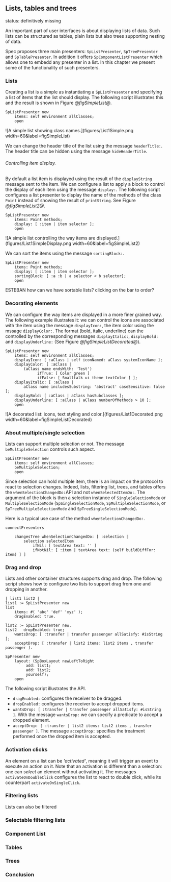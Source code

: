 ## Lists, tables and trees

status: definitively missing

An important part of user interfaces is about displaying lists of data. 
Such lists can be structured as tables, plain lists but also trees supporting nesting of data.

Spec proposes three main presenters: `SpListPresenter`, `SpTreePresenter` and `SpTablePresenter`. 
In addition it offers `SpComponentListPresenter` which allows one to embedd any presenter in a list. 
In this chapter we present some of the functionality of such presenters.

### Lists

Creating a list is a simple as instantiating a `SpListPresenter` and specifying a list of items that the list should display.
The following script illustrates this and the result is shown in Figure *@figSimpleList@*.

```
SpListPresenter new
	items: self environment allClasses;
	open
```

![A simple list showing class names.](figures/List1Simple.png width=60&label=figSimpleList)

We can change the header title of the list using the message `headerTitle:`. 
The header title can be hidden using the message `hideHeaderTitle`.


###### Controlling item display.
By default a list item is displayed using the result of the `displayString` message sent to the item.
We can configure a list to apply a block to control the display of each item using the message `display:`.
The following script configures a list presenter to display the name of the methods of the class `Point` instead of showing the result of `printString`. See Figure *@figSimpleList2@*.

```
SpListPresenter new
	items: Point methods;
	display: [ :item | item selector ];
	open
```

![A simple list controlling the way items are displayed.](figures/List1SimpleDisplay.png width=60&label=figSimpleList2)

We can sort the items using the message `sortingBlock:`.

```
SpListPresenter new
	items: Point methods;
	display: [ :item | item selector ];
	sortingBlock: [ :a :b | a selector < b selector];
	open
```

ESTEBAN how can we have sortable lists? clicking on the bar to order?

### Decorating elements

We can configure the way items are displayed in a more finer grained way. The following example illustrates it: we can control the icons are associated with the item using the message `displayIcon:`, the item color using the mssage `displayColor:`. The format (bold, italic, underline) can the controlled by the corresponding messages `displayItalic:`, `displayBold:` and `displayUnderline:` (See Figure *@figSimpleListDecorated@*).



```
SpListPresenter new
	items: self environment allClasses;
	displayIcon: [ :aClass | self iconNamed: aClass systemIconName ];
	displayColor: [ :aClass | 
		(aClass name endsWith: 'Test')
			  ifTrue: [ Color green ]
			  ifFalse: [ Smalltalk ui theme textColor ] ];
	displayItalic: [ :aClass | 
		aClass name includesSubstring: 'abstract' caseSensitive: false ];
	displayBold: [ :aClass | aClass hasSubclasses ];
	displayUnderline: [ :aClass | aClass numberOfMethods > 10 ];
	open
```

![A decorated list: icons, text styling and color.](figures/List1Decorated.png width=60&label=figSimpleListDecorated)


### About multiple/single selection

Lists can support multiple selection or not.
The message `beMultipleSelection` controls such aspect.

```
SpListPresenter new
	items: self environment allClasses;
	beMultipleSelection;
	open
```



Since selection can hold multiple item, there is an impact on the protocol to react to selection changes.
Indeed, lists, filtering list, trees, and tables offers the `whenSelectionChangedDo:`API and not `whenSelectedItemDo:`.
The argument of the block is then a selection instance of `SingleSelectionMode` or `MultipleSelectionMode` (`SpSingleSelectionMode`, `SpMultipleSelectionMode`, or `SpTreeMultipleSelectionMode` and `SpTreeSingleSelectionMode`).


Here is a typical use case of the method `whenSelectionChangedDo:`.

```
connectPresenters

	changesTree whenSelectionChangedDo: [ :selection | 
		selection selectedItem
			ifNil: [ textArea text: '' ]
			ifNotNil: [ :item | textArea text: (self buildDiffFor: item) ] ]
```


### Drag and drop

Lists and other container structures supports drag and drop.
The following script shows how to configure two lists to support drag from one and dropping in another.

```
| list1 list2 |
list1 := SpListPresenter new
list	
	items: #( 'abc' 'def' 'xyz' );
	dragEnabled: true.

list2 := SpListPresenter new.
list2	dropEnabled: true;
	wantsDrop: [ :transfer | transfer passenger allSatisfy: #isString ];
	acceptDrop: [ :transfer | list2 items: list2 items , transfer passenger ].

SpPresenter new
	layout: (SpBoxLayout newLeftToRight
		 add: list1;
		 add: list2;
		 yourself);
	open
```

The following script illustrates the API.
- `dragEnabled:` configures the receiver to be dragged.
- `dropEnabled:` configures the receiver to accept dropped items.
- `wantsDrop: [ :transfer | transfer passenger allSatisfy: #isString ]`. With the message `wantsDrop:` we can specify a predicate to accept a dropped element. 
- `acceptDrop: [ :transfer | list2 items: list2 items , transfer passenger ]`. The message `acceptDrop:` specifies the treatment performed once the dropped item is accepted.

### Activation clicks

An element on a list can be _'activated'_, meaning it will trigger an event to execute an action on it. 
Note that an activation is different than a selection: one can _select_ an element without activating it.
The messages `activateOnDoubleClick` configures the list to react to double click, while its counterpart `activateOnSingleClick`.


### Filtering lists

Lists can also be filtered 



### Selectable filtering lists





### Component List

### Tables

### Trees

### Conclusion